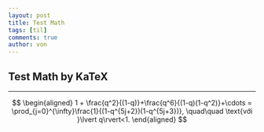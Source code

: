 ```yaml
---
layout: post
title: Test Math
tags: [til]
comments: true
author: von
---
```

## Test Math by KaTeX
---
$$
\begin{aligned}
1 +  \frac{q^2}{(1-q)}+\frac{q^6}{(1-q)(1-q^2)}+\cdots = \prod_{j=0}^{\infty}\frac{1}{(1-q^{5j+2})(1-q^{5j+3})}, \quad\quad \text{với }\lvert q\rvert<1.
\end{aligned}
$$
